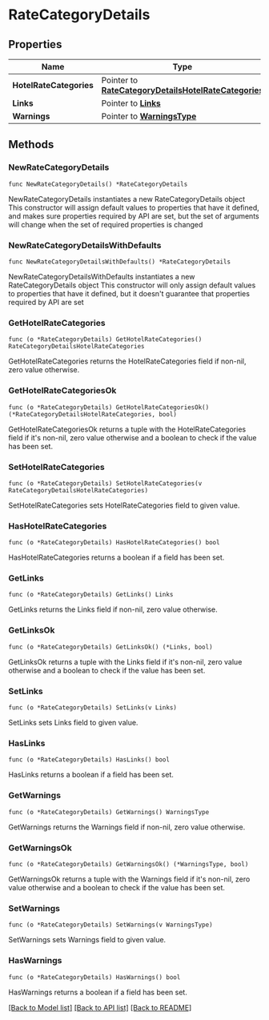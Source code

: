 # RateCategoryDetails

## Properties

Name | Type | Description | Notes
------------ | ------------- | ------------- | -------------
**HotelRateCategories** | Pointer to [**RateCategoryDetailsHotelRateCategories**](RateCategoryDetailsHotelRateCategories.md) |  | [optional] 
**Links** | Pointer to [**Links**](Links.md) |  | [optional] 
**Warnings** | Pointer to [**WarningsType**](WarningsType.md) |  | [optional] 

## Methods

### NewRateCategoryDetails

`func NewRateCategoryDetails() *RateCategoryDetails`

NewRateCategoryDetails instantiates a new RateCategoryDetails object
This constructor will assign default values to properties that have it defined,
and makes sure properties required by API are set, but the set of arguments
will change when the set of required properties is changed

### NewRateCategoryDetailsWithDefaults

`func NewRateCategoryDetailsWithDefaults() *RateCategoryDetails`

NewRateCategoryDetailsWithDefaults instantiates a new RateCategoryDetails object
This constructor will only assign default values to properties that have it defined,
but it doesn't guarantee that properties required by API are set

### GetHotelRateCategories

`func (o *RateCategoryDetails) GetHotelRateCategories() RateCategoryDetailsHotelRateCategories`

GetHotelRateCategories returns the HotelRateCategories field if non-nil, zero value otherwise.

### GetHotelRateCategoriesOk

`func (o *RateCategoryDetails) GetHotelRateCategoriesOk() (*RateCategoryDetailsHotelRateCategories, bool)`

GetHotelRateCategoriesOk returns a tuple with the HotelRateCategories field if it's non-nil, zero value otherwise
and a boolean to check if the value has been set.

### SetHotelRateCategories

`func (o *RateCategoryDetails) SetHotelRateCategories(v RateCategoryDetailsHotelRateCategories)`

SetHotelRateCategories sets HotelRateCategories field to given value.

### HasHotelRateCategories

`func (o *RateCategoryDetails) HasHotelRateCategories() bool`

HasHotelRateCategories returns a boolean if a field has been set.

### GetLinks

`func (o *RateCategoryDetails) GetLinks() Links`

GetLinks returns the Links field if non-nil, zero value otherwise.

### GetLinksOk

`func (o *RateCategoryDetails) GetLinksOk() (*Links, bool)`

GetLinksOk returns a tuple with the Links field if it's non-nil, zero value otherwise
and a boolean to check if the value has been set.

### SetLinks

`func (o *RateCategoryDetails) SetLinks(v Links)`

SetLinks sets Links field to given value.

### HasLinks

`func (o *RateCategoryDetails) HasLinks() bool`

HasLinks returns a boolean if a field has been set.

### GetWarnings

`func (o *RateCategoryDetails) GetWarnings() WarningsType`

GetWarnings returns the Warnings field if non-nil, zero value otherwise.

### GetWarningsOk

`func (o *RateCategoryDetails) GetWarningsOk() (*WarningsType, bool)`

GetWarningsOk returns a tuple with the Warnings field if it's non-nil, zero value otherwise
and a boolean to check if the value has been set.

### SetWarnings

`func (o *RateCategoryDetails) SetWarnings(v WarningsType)`

SetWarnings sets Warnings field to given value.

### HasWarnings

`func (o *RateCategoryDetails) HasWarnings() bool`

HasWarnings returns a boolean if a field has been set.


[[Back to Model list]](../README.md#documentation-for-models) [[Back to API list]](../README.md#documentation-for-api-endpoints) [[Back to README]](../README.md)


